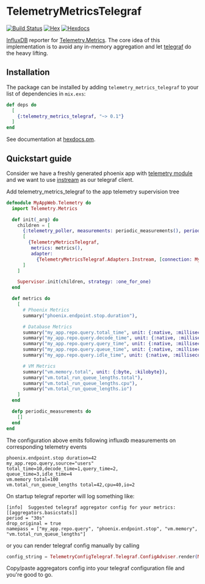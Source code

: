 # TelemetryMetricsTelegraf
[![Build Status](https://travis-ci.com/mugimaru73/telemetry_metrics_telegraf.svg?token=XqLiJkbfAM2pqzZCdHyr&branch=master)](https://travis-ci.com/mugimaru73/telemetry_metrics_telegraf)
[![Hex](https://img.shields.io/hexpm/v/telemetry_metrics_telegraf.svg)](https://hex.pm/packages/telemetry_metrics_telegraf)
[![Hexdocs](https://img.shields.io/badge/hex-docs-blue.svg?style=flat)](https://hexdocs.pm/telemetry_metrics_telegraf)

[InfluxDB](https://www.influxdata.com/) reporter for [Telemetry.Metrics](https://github.com/beam-telemetry/telemetry_metrics).
The core idea of this implementation is to avoid any in-memory aggregation and let [telegraf](https://www.influxdata.com/time-series-platform/telegraf) do the heavy lifting.

## Installation

The package can be installed by adding `telemetry_metrics_telegraf` to your list of dependencies in `mix.exs`:

```elixir
def deps do
  [
    {:telemetry_metrics_telegraf, "~> 0.1"}
  ]
end
```

See documentation at [hexdocs.pm](https://hexdocs.pm/telemetry_metrics_telegraf).

## Quickstart guide

Consider we have a freshly generated phoenix app with [telemetry module](https://github.com/phoenixframework/phoenix/blob/master/installer/templates/phx_web/telemetry.ex) and we want to use [instream](https://github.com/mneudert/instream) as our telegraf client.

Add telemetry_metrics_telegraf to the app telemetry supervision tree
```elixir
defmodule MyAppWeb.Telemetry do
  import Telemetry.Metrics

  def init(_arg) do
    children = [
      {:telemetry_poller, measurements: periodic_measurements(), period: 10_000},
      [
        {TelemetryMetricsTelegraf,
         metrics: metrics(),
         adapter:
           {TelemetryMetricsTelegraf.Adapters.Instream, [connection: MyApp.InstreamConnection]}}
      ]
    ]

    Supervisor.init(children, strategy: :one_for_one)
  end

  def metrics do
    [
      # Phoenix Metrics
      summary("phoenix.endpoint.stop.duration"),

      # Database Metrics
      summary("my_app.repo.query.total_time", unit: {:native, :millisecond}, tags: [:source]),
      summary("my_app.repo.query.decode_time", unit: {:native, :millisecond}, tags: [:source]),
      summary("my_app.repo.query.query_time", unit: {:native, :millisecond}, tags: [:source]),
      summary("my_app.repo.query.queue_time", unit: {:native, :millisecond}, tags: [:source]),
      summary("my_app.repo.query.idle_time", unit: {:native, :millisecond}, tags: [:source]),

      # VM Metrics
      summary("vm.memory.total", unit: {:byte, :kilobyte}),
      summary("vm.total_run_queue_lengths.total"),
      summary("vm.total_run_queue_lengths.cpu"),
      summary("vm.total_run_queue_lengths.io")
    ]
  end

  defp periodic_measurements do
    []
  end
end
```

The configuration above emits following influxdb measurements on corresponding telemetry events

```
phoenix.endpoint.stop duration=42
my_app.repo.query,source="users" total_time=10,decode_time=1,query_time=2,
queue_time=3,idle_time=4
vm.memory total=100
vm.total_run_queue_lengths total=42,cpu=40,io=2
```

On startup telegraf reporter will log something like:

```
[info]  Suggested telegraf aggregator config for your metrics:
[[aggregators.basicstats]]
period = "30s"
drop_original = true
namepass = ["my_app.repo.query", "phoenix.endpoint.stop", "vm.memory", "vm.total_run_queue_lengths"]
```

or you can render telegraf config manually by calling

```elixir
config_string = TelemetryConfigTelegraf.Telegraf.ConfigAdviser.render(MyAppWeb.Telemetry.metrics(), options_kw)
```

Copy/paste aggregators config into your telegraf configuration file and you're good to go.